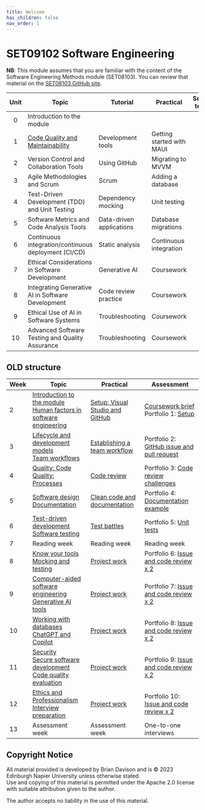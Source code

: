 ```yaml
---
title: Welcome
has_children: false
nav_order: 1
---
```


# SET09102 Software Engineering

**NB**: This module assumes that you are familiar with the content of the
Software Engineering Methods module (SET08103). You can review that material
on the [SET08103 GitHub site](https://github.com/edinburgh-napier/SET08103).

| Unit | Topic                                                                        | Tutorial                 | Practical                 | Self-test |
|:----:|------------------------------------------------------------------------------|--------------------------|---------------------------|:---------:|
| 0    | Introduction to the module                                                   |                          |                           |           |
| 1    | [Code Quality and Maintainability](notes/unit1_code_quality/code_quality.md) | Development tools        | Getting started with MAUI |           |
| 2    | Version Control and Collaboration Tools                                      | Using GitHub             | Migrating to MVVM         | Y         |
| 3    | Agile Methodologies and Scrum                                                | Scrum                    | Adding a database         |           |
| 4    | Test-Driven Development (TDD) and Unit Testing                               | Dependency mocking       | Unit testing              | Y         |
| 5    | Software Metrics and Code Analysis Tools                                     | Data-driven applications | Database migrations       |           |
| 6    | Continuous integration/continuous deployment (CI/CD)                         | Static analysis          | Continuous integration    | Y         |
| 7    | Ethical Considerations in Software Development                               | Generative AI            | Coursework                |           |
| 8    | Integrating Generative AI in Software Development                            | Code review practice     | Coursework                |           |
| 9    | Ethical Use of AI in Software Systems                                        | Troubleshooting          | Coursework                |           |
| 10   | Advanced Software Testing and Quality Assurance                              | Troubleshooting          | Coursework                |           |

## OLD structure

| Week | Topic                                                                                                                                                                             | Practical                                                                 | Assessment                                                                                                                                |
|------|-----------------------------------------------------------------------------------------------------------------------------------------------------------------------------------|---------------------------------------------------------------------------|-------------------------------------------------------------------------------------------------------------------------------------------|
| 2    | [Introduction to the module](notes/unit0_introduction/Week02a_introduction.md)<br/>[Human factors in software engineering](notes/unit0_introduction/Week02b_human_factors.md)                                           | [Setup: Visual Studio and GitHub](practicals/Week02_setup.md)                 | [Coursework brief](assessment)<br/>Portfolio 1: [Setup](https://github.com/edinburgh-napier/SET09102_portfolio/blob/main/week02_setup.md) |
| 3    | [Lifecycle and development models](notes/unit3_agile/Week03a_lifecycle.md) <br> [Team workflows](notes/unit2_version_control/Week03b_workflow.md)                                                                   | [Establishing a team workflow](practicals/Week03_workflow.md)                 | Portfolio 2: [GitHub issue and pull request](https://github.com/edinburgh-napier/SET09102_portfolio/blob/main/week03_workflow.md)         |
| 4    | [Quality: Code](notes/unit1_code_quality/Week04a_quality_code.md)<br/>[Quality: Processes](notes/unit2_version_control/Week04b_quality_processes.md)                                                                       | [Code review](practicals/Week04_code_review.md)                               | Portfolio 3: [Code review challenges](https://github.com/edinburgh-napier/SET09102_portfolio/blob/main/week04_code_review.md)             |
| 5    | [Software design](notes/Week05a_design.md) <br> [Documentation](notes/Week05b_documentation.md)                                                                                   | [Clean code and documentation](practicals/Week05_clean_code.md)               | Portfolio 4: [Documentation example](https://github.com/edinburgh-napier/SET09102_portfolio/blob/main/week05_documentation.md)            |
| 6    | [Test-driven development](notes/unit4_testing/Week06a_test_driven_development.md) <br> [Software testing](notes/unit4_testing/Week06b_testing.md)                                                             | [Test battles](practicals/Week06_test_battles.md)                             | Portfolio 5: [Unit tests](https://github.com/edinburgh-napier/SET09102_portfolio/blob/main/week06_testing.md)                             |
| 7    | Reading week                                                                                                                                                                      | Reading week                                                              | Reading week                                                                                                                              |
| 8    | [Know your tools](notes/unit2_version_control/Week08a_tools.md) <br/>[Mocking and testing](notes/unit4_testing/Week08b_mocking.md)                                                                                    | [Project work](practicals/Week08-12_project_work.md)                          | Portfolio 6: [Issue and code review x 2](https://github.com/edinburgh-napier/SET09102_portfolio/blob/main/week08_project.md)              |
| 9    | [Computer-aided software engineering](notes/unit8_ai/Week09a_case.md) <br> [Generative AI tools](notes/unit8_ai/Week09b_generative_ai.md)                                                           | [Project work](practicals/Week08-12_project_work.md)                          | Portfolio 7: [Issue and code review x 2](https://github.com/edinburgh-napier/SET09102_portfolio/blob/main/week09_project.md)              |
| 10   | [Working with databases](notes/Week10a_databases.md) <br/> [ChatGPT and Copilot](notes/unit8_ai/Week10b_generative_ai.md)                                                                  | [Project work](practicals/Week08-12_project_work.md) | Portfolio 8: [Issue and code review x 2](https://github.com/edinburgh-napier/SET09102_portfolio/blob/main/week10_project.md)              |
| 11   | [Security](notes/unit7_ethics/Week11a_security.md) <br> [Secure software development](notes/unit7_ethics/Week11b_secure_software_development.md)<br/>[Code quality evaluation](notes/Week11c_evaluation.md) | [Project work](practicals/Week08-12_project_work.md)                          | Portfolio 9: [Issue and code review x 2](https://github.com/edinburgh-napier/SET09102_portfolio/blob/main/week11_project.md)              |
| 12   | [Ethics and Professionalism](notes/unit9_ethical_ai/Week12a_ethics.md) <br> [Interview preparation](notes/Week12b_interview_preparation.md)                                                        | [Project work](practicals/Week08-12_project_work.md) | Portfolio 10: [Issue and code review x 2](https://github.com/edinburgh-napier/SET09102_portfolio/blob/main/week12_project.md)                                                                                               |
| 13   | Assessment week                                                                                                                                                                   | Assessment week                                                           | One-to-one interviews                                                                                                                     |

## Copyright Notice

All material provided is developed by Brian Davison and is &copy; 2023 Edinburgh Napier University unless otherwise stated.  
Use and copying of this material is permitted under the Apache 2.0 license with suitable attribution given to the author.

The author accepts no liability in the use of this material.
